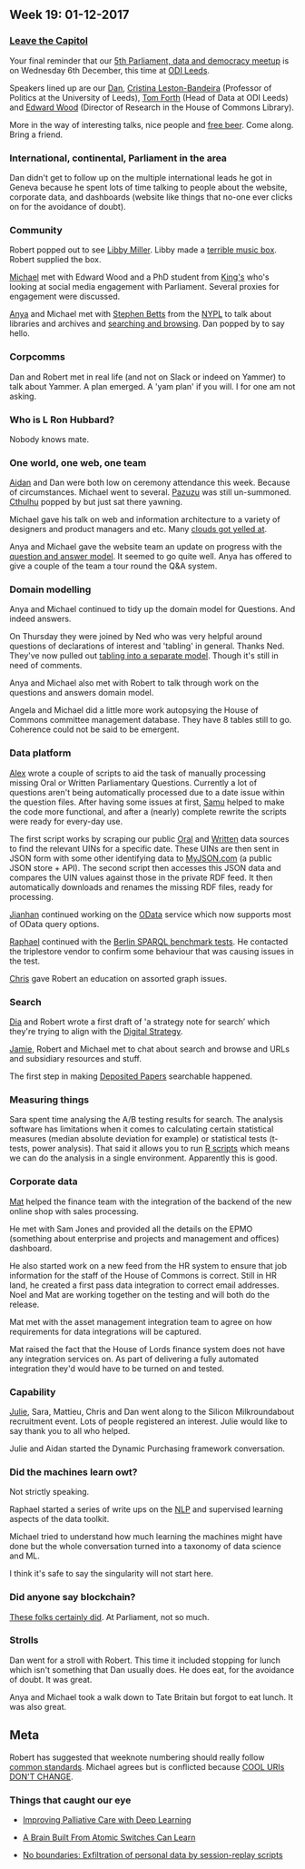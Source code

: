 ## Week 19: 01-12-2017

### [Leave the Capitol](https://www.youtube.com/watch?v=GpMoRS_9bcM)

Your final reminder that our [5th Parliament, data and democracy meetup](https://attending.io/events/parliament-data-and-democracy-meetup-5) is on Wednesday 6th December, this time at [ODI Leeds](http://leeds.theodi.org/).

Speakers lined up are our [Dan](https://twitter.com/dasbarrett), [Cristina Leston-Bandeira](https://twitter.com/estrangeirada) (Professor of Politics at the University of Leeds), [Tom Forth](https://twitter.com/thomasforth) (Head of Data at ODI Leeds) and [Edward Wood](https://twitter.com/edwardwood99) (Director of Research in the House of Commons Library).

More in the way of interesting talks, nice people and [free beer](https://en.wiktionary.org/wiki/free_as_in_beer). Come along. Bring a friend.

### International, continental, Parliament in the area

Dan didn't get to follow up on the multiple international leads he got in Geneva because he spent lots of time talking to people about the website, corporate data, and dashboards (website like things that no-one ever clicks on for the avoidance of doubt).
 
### Community

Robert popped out to see [Libby Miller](https://twitter.com/libbymiller). Libby made a [terrible music box](https://twitter.com/libbymiller/status/931570611536703488). Robert supplied the box. 

[Michael](https://twitter.com/fantasticlife) met with Edward Wood and a PhD student from [King's](https://www.kcl.ac.uk/index.aspx) who's looking at social media engagement with Parliament. Several proxies for engagement were discussed.

[Anya](https://twitter.com/bitten_) and Michael met with [Stephen Betts](https://twitter.com/stephenbetts) from the [NYPL](https://www.nypl.org) to talk about libraries and archives and [searching and browsing](http://smethur.st/posts/176135866). Dan popped by to say hello.

### Corpcomms

Dan and Robert met in real life (and not on Slack or indeed on Yammer) to talk about Yammer. A plan emerged. A 'yam plan' if you will. I for one am not asking.

### Who is L Ron Hubbard?

Nobody knows mate.

### One world, one web, one team

[Aidan](https://twitter.com/aidan_morgan) and Dan were both low on ceremony attendance this week. Because of circumstances. Michael went to several. [Pazuzu](https://en.m.wikipedia.org/wiki/Pazuzu) was still un-summoned. [Cthulhu](https://en.wikipedia.org/wiki/Cthulhu) popped by but just sat there yawning.

Michael gave his talk on web and information architecture to a variety of designers and product managers and etc. Many [clouds got yelled at](http://i0.kym-cdn.com/photos/images/original/001/044/247/297.png).

Anya and Michael gave the website team an update on progress with the [question and answer model](https://ukparliament.github.io/ontologies/question-and-answer/question-and-answer-ontology.html). It seemed to go quite well. Anya has offered to give a couple of the team a tour round the Q&A system.

### Domain modelling

Anya and Michael continued to tidy up the domain model for Questions. And indeed answers.

On Thursday they were joined by Ned who was very helpful around questions of declarations of interest and 'tabling' in general. Thanks Ned. They've now pulled out [tabling into a separate model](https://ukparliament.github.io/ontologies/tabling/tabling-ontology.html). Though it's still in need of comments.

Anya and Michael also met with Robert to talk through work on the questions and answers domain model.

Angela and Michael did a little more work autopsying the House of Commons committee management database. They have 8 tables still to go. Coherence could not be said to be emergent.

### Data platform

[Alex](https://twitter.com/alexedwardh) wrote a couple of scripts to aid the task of manually processing missing Oral or Written Parliamentary Questions. Currently a lot of questions aren't being automatically processed due to a date issue within the question files. After having some issues at first, [Samu](https://twitter.com/langsamu) helped to make the code more functional, and after a (nearly) complete rewrite the scripts were ready for every-day use.

The first script works by scraping our public [Oral](https://publications.parliament.uk/pa/cm/cmfutoral/futoral.htm) and [Written](http://www.parliament.uk/business/publications/written-questions-answers-statements/written-questions-answers/?page=1&max=100) data sources to find the relevant UINs for a specific date. These UINs are then sent in JSON form with some other identifying data to [MyJSON.com](http://myjson.com/) (a public JSON store + API). The second script then accesses this JSON data and compares the UIN values against those in the private RDF feed. It then automatically downloads and renames the missing RDF files, ready for processing.

[Jianhan](https://twitter.com/jianhanzhu) continued working on the [OData](http://www.odata.org/) service which now supports most of OData query options.

[Raphael](https://twitter.com/raphaelleung) continued with the [Berlin SPARQL benchmark tests](http://wifo5-03.informatik.uni-mannheim.de/bizer/berlinsparqlbenchmark/). He contacted the triplestore vendor to confirm some behaviour that was causing issues in the test. 

[Chris](https://twitter.com/chrisalcockdev) gave Robert an education on assorted graph issues.

### Search

[Dia](https://twitter.com/DN78) and Robert wrote a first draft of 'a strategy note for search’ which they're trying to align with the [Digital Strategy](https://www.parliament.uk/mps-lords-and-offices/offices/bicameral/parliamentary-digital-service/digital-strategy-for-parliament/).

[Jamie](https://twitter.com/oddtype), Robert and Michael met to chat about search and browse and URLs and subsidiary resources and stuff.

The first step in making [Deposited Papers](https://www.parliament.uk/depositedpapers) searchable happened.

### Measuring things

Sara spent time analysing the A/B testing results for search. The analysis software has limitations when it comes to calculating certain statistical measures (median absolute deviation for example) or statistical tests (t-tests, power analysis). That said it allows you to run [R scripts](https://docs.microsoft.com/en-us/power-bi/desktop-r-scripts) which means we can do the analysis in a single environment. Apparently this is good.

### Corporate data

[Mat](https://twitter.com/matiasgermanico) helped the finance team with the integration of the backend of the new online shop with sales processing.

He met with Sam Jones and provided all the details on the EPMO (something about enterprise and projects and management and offices) dashboard.

He also started work on a new feed from the HR system to ensure that job information for the staff of the House of Commons is correct. Still in HR land, he created a first pass data integration to correct email addresses. Noel and Mat are working together on the testing and will both do the release.

Mat met with the asset management integration team to agree on how requirements for data integrations will be captured.

Mat raised the fact that the House of Lords finance system does not have any integration services on. As part of delivering a fully automated integration they'd would have to be turned on and tested.

### Capability

[Julie](https://twitter.com/julietouring), Sara, Mattieu, Chris and Dan went along to the Silicon Milkroundabout recruitment event. Lots of people registered an interest. Julie would like to say thank you to all who helped.

Julie and Aidan started the Dynamic Purchasing framework conversation.

### Did the machines learn owt?

Not strictly speaking.

Raphael started a series of write ups on the [NLP](https://en.wikipedia.org/wiki/Natural_language_processing) and supervised learning aspects of the data toolkit.

Michael tried to understand how much learning the machines might have done but the whole conversation turned into a taxonomy of data science and ML.

I think it's safe to say the singularity will not start here.

### Did anyone say blockchain?

[These folks certainly did](https://www.eventbrite.co.uk/e/blockchain-and-its-applications-for-democracy-tickets-39688862456). At Parliament, not so much.

### Strolls

Dan went for a stroll with Robert. This time it included stopping for lunch which isn't something that Dan usually does. He does eat, for the avoidance of doubt. It was great.

Anya and Michael took a walk down to Tate Britain but forgot to eat lunch. It was also great.

## Meta

Robert has suggested that weeknote numbering should really follow [common standards](https://en.wikipedia.org/wiki/ISO_week_date). Michael agrees but is conflicted because [COOL URIs DON'T CHANGE](https://www.w3.org/Provider/Style/URI).

### Things that caught our eye

* [Improving Palliative Care with Deep Learning](https://arxiv.org/abs/1711.06402)

* [A Brain Built From Atomic Switches Can Learn](https://www.quantamagazine.org/a-brain-built-from-atomic-switches-can-learn-20170920/)

* [No boundaries: Exfiltration of personal data by session-replay scripts](https://freedom-to-tinker.com/2017/11/15/no-boundaries-exfiltration-of-personal-data-by-session-replay-scripts/)